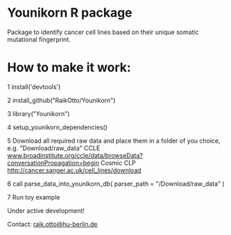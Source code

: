 # Younikorn R package

Package to identify cancer cell lines based on their unique somatic mutational fingerprint.

# How to make it work:

1 install('devtools')

2 install_github("RaikOtto/Younikorn")

3 library("Younikorn")

4 setup_younikorn_dependencies()

5 Download all required raw data and place them in a folder of you choice, e.g. "Download/raw_data" 
	CCLE www.broadinstitute.org/ccle/data/browseData?conversationPropagation=begin
	Cosmic CLP http://cancer.sanger.ac.uk/cell_lines/download
	
6 call parse_data_into_younikorn_db( parser_path = "/Download/raw_data" )

7 Run toy example

Under active development!

Contact: raik.otto@hu-berlin.de
